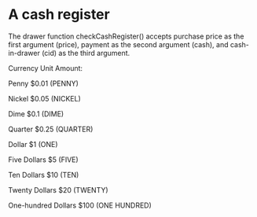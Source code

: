 # A cash register 

The drawer function checkCashRegister() accepts purchase price as the first argument (price), payment as the second argument (cash), and cash-in-drawer (cid) as the third argument.






Currency Unit	Amount:

Penny	$0.01 (PENNY)

Nickel	$0.05 (NICKEL)

Dime	$0.1 (DIME)

Quarter	$0.25 (QUARTER)

Dollar	$1 (ONE)

Five Dollars	$5 (FIVE)

Ten Dollars	$10 (TEN)

Twenty Dollars	$20 (TWENTY)

One-hundred Dollars	$100 (ONE HUNDRED)
